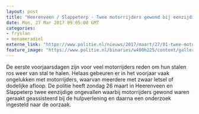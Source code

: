 ```yaml
---
layout: post
title: "Heerenveen / Slappeterp - Twee motorrijders gewond bij eenzijdige ongevallen"
date: Mon, 27 Mar 2017 09:05:00 GMT
categories: 
- fryslan 
- menameradiel 
externe_link: "https://www.politie.nl/nieuws/2017/maart/27/01-twee-motorrijders-gewond-bij-eenzijdige-ongevallen.html"
feature_image: "https://www.politie.nl/binaries/w400h225/content/gallery/politie/nieuws/2017/maar/01-noord-nl/17458281_1035418716590886_7168007836493893274_n.jpg"
---
```


De eerste voorjaarsdagen zijn voor veel motorrijders reden om hun stalen ros weer van stal te halen. Helaas gebeuren er in het voorjaar vaak ongelukken met motorrijders, waarvan meerdere met zwaar letsel of dodelijke afloop. De politie heeft zondag 26 maart in Heerenveen en Slappeterp twee eenzijdige ongevallen waarbij motorrijders gewond waren geraakt geassisteerd bij de hulpverlening en daarna een onderzoek ingesteld naar de oorzaak.
